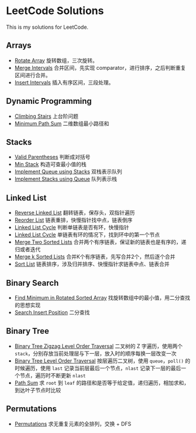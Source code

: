 # LeetCode Solutions

This is my solutions for LeetCode.
 
## Arrays
  
* [Rotate Array](/src/com/sfc/leetcode/Rotate_Array.java)
旋转数组，三次旋转。  
* [Merge Intervals](/src/com/sfc/leetcode/Merge_Intervals.java)
合并区间，先实现 comparator，进行排序，之后判断重复区间进行合并。
* [Insert Intervals](/src/com/sfc/leetcode/Insert_Interval.java)
插入有序区间，三段处理。  

## Dynamic Programming 
 
* [Climbing Stairs](/src/com/sfc/leetcode/Climbing_Stairs.java)
上台阶问题  
* [Minimum Path Sum](/src/com/sfc/leetcode/Minimum_Path_Sum.java)
二维数组最小路径和  

## Stacks

* [Valid Parentheses](/src/com/sfc/leetcode/Valid_Parentheses.java)
判断成对括号
* [Min Stack](/src/com/sfc/leetcode/Min_Stack.java)
构造可查最小值的栈
* [Implement Queue using Stacks](/src/com/sfc/leetcode/Implement_Queue_using_Stacks.java)
双栈表示队列
* [Implement Stacks using Queue](/src/com/sfc/leetcode/Implement_Stack_using_Queues.java)
队列表示栈

## Linked List

* [Reverse Linked List](/src/com/sfc/leetcode/Reverse_Linked_List.java)
翻转链表，保存头，双指针遍历
* [Reorder List](/src/com/sfc/leetcode/Reorder_List.java)
链表重排，快慢指针找中点，链表倒序
* [Linked List Cycle](/src/com/sfc/leetcode/Linked_List_Cycle.java)
判断单链表是否有环，快慢指针
* [Linked List Cycle](/src/com/sfc/leetcode/Linked_List_Cycle_II.java)
单链表有环的情况下，找到环中的第一个节点
* [Merge Two Sorted Lists](/src/com/sfc/leetcode/MergeTwoSortedLists.java)
合并两个有序链表，保证新的链表也是有序的，递归或者迭代
* [Merge k Sorted Lists](/src/com/sfc/leetcode/MergeKSortedList.java)
合并K个有序链表，先写合并2个，然后逐个合并
* [Sort List](/src/com/sfc/leetcode/Sort_List.java)
链表排序，涉及归并排序、快慢指针求链表中点、链表合并


## Binary Search

* [Find Minimum in Rotated Sorted Array](/src/com/sfc/leetcode/Find_Minimum_in_Rotated_Sorted_Array.java)
找旋转数组中的最小值，用二分查找的思想实现
* [Search Insert Position](/src/com/sfc/leetcode/Search_Insert_Position.java)
二分查找

## Binary Tree

* [Binary Tree Zigzag Level Order Traversal](/src/com/sfc/leetcode/Binary_Tree_Zigzag_Level_Order_Traversal.java)
二叉树的 Z 字遍历，使用两个 `stack`，分别存放当前处理层与下一层，放入时的顺序每换一层改变一次
* [Binary Tree Level Order Traversal](/src/com/sfc/leetcode/Binary_Tree_Level_Order_Traversal.java)
按层遍历二叉树，使用 `queue`，`poll()` 的时候遍历，使用 `last` 记录当前层最后一个节点，`nlast` 记录下一层的最后一个节点，遍历时不断更新 `nlast`
* [Path Sum](/src/com/sfc/leetcode/Path_Sum.java)
求 `root` 到 `leaf` 的路径和是否等于给定值，递归遍历，相加求和，到达叶子节点时比较

## Permutations

* [Permutations](/src/com/sfc/leetcode/Permutations.java)
求无重复元素的全排列，交换 + DFS